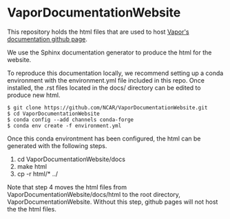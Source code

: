 # VaporDocumentationWebsite
This repository holds the html files that are used to host [Vapor's documentation github page](https://ncar.github.io/VaporDocumentationWebsite/).

We use the Sphinx documentation generator to produce the html for the website.

To reproduce this documentation locally, we recommend setting up a conda environment with the environment.yml file included in this repo.  Once installed, the .rst files located in the docs/ directory can be edited to produce new html.

    $ git clone https://github.com/NCAR/VaporDocumentationWebsite.git
    $ cd VaporDocumentationWebsite
    $ conda config --add channels conda-forge
    $ conda env create -f environment.yml

Once this conda environtment has been configured, the html can be generated with the following steps.

1) cd VaporDocumentationWebsite/docs
2) make html
3) cp -r html/* ../

Note that step 4 moves the html files from VaporDocumentationWebsite/docs/html to the root directory, VaporDocumentationWebsite.  Without this step, github pages will not host the the html files.
